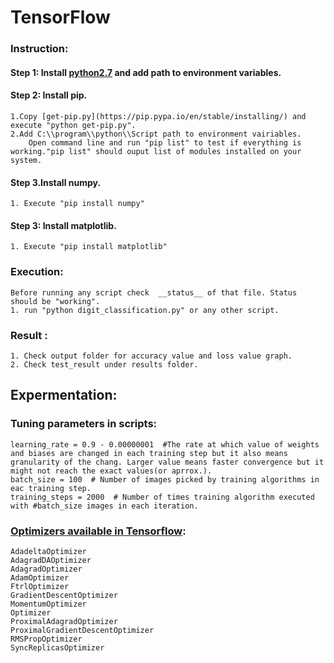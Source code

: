 # TensorFlow

### Instruction:

#### Step 1: Install [python2.7](https://www.python.org/downloads/) and add path to environment variables.

#### Step 2: Install pip.
    1.Copy [get-pip.py](https://pip.pypa.io/en/stable/installing/) and execute "python get-pip.py".
    2.Add C:\\program\\python\\Script path to environment vairiables.
        Open command line and run "pip list" to test if everything is working."pip list" should ouput list of modules installed on your system.
        
#### Step 3.Install numpy.
    1. Execute "pip install numpy"
    
#### Step 3: Install matplotlib.

    1. Execute "pip install matplotlib"
  
### Execution:
    Before running any script check  __status__ of that file. Status should be "working".
    1. run "python digit_classification.py" or any other script.
    
### Result : 
    1. Check output folder for accuracy value and loss value graph.
    2. Check test_result under results folder.

## Expermentation:
### Tuning parameters in scripts:
    learning_rate = 0.9 - 0.00000001  #The rate at which value of weights and biases are changed in each training step but it also means granularity of the chang. Larger value means faster convergence but it might not reach the exact values(or aprrox.).
    batch_size = 100  # Number of images picked by training algorithms in eac training step.
    training_steps = 2000  # Number of times training algorithm executed with #batch_size images in each iteration.
### [Optimizers available in Tensorflow](https://www.tensorflow.org/api_docs/python/tf/train):
    
    AdadeltaOptimizer
    AdagradDAOptimizer
    AdagradOptimizer
    AdamOptimizer
    FtrlOptimizer
    GradientDescentOptimizer
    MomentumOptimizer
    Optimizer
    ProximalAdagradOptimizer
    ProximalGradientDescentOptimizer
    RMSPropOptimizer
    SyncReplicasOptimizer
    

    



